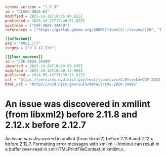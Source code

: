 ```toml
schema_version = "1.7.3"
id = "JLSEC-2025-84"
modified = 2025-10-28T19:36:40.815Z
published = 2025-10-17T17:40:51.659Z
upstream = ["CVE-2024-34459"]
references = ["https://gitlab.gnome.org/GNOME/libxml2/-/issues/720", "https://gitlab.gnome.org/GNOME/libxml2/-/releases/v2.11.8", "https://gitlab.gnome.org/GNOME/libxml2/-/releases/v2.12.7", "https://lists.fedoraproject.org/archives/list/package-announce%40lists.fedoraproject.org/message/5HVUXKYTBWT3G5DEEQX62STJQBY367NL/", "https://lists.fedoraproject.org/archives/list/package-announce%40lists.fedoraproject.org/message/INKSSLW5VMZIXHRPZBAW4TJUX5SQKARG/", "https://lists.fedoraproject.org/archives/list/package-announce%40lists.fedoraproject.org/message/VRDJCNQP32LV56KESUQ5SNZKAJWSZZRI/", "https://gitlab.gnome.org/GNOME/libxml2/-/issues/720", "https://gitlab.gnome.org/GNOME/libxml2/-/releases/v2.11.8", "https://gitlab.gnome.org/GNOME/libxml2/-/releases/v2.12.7", "https://lists.fedoraproject.org/archives/list/package-announce%40lists.fedoraproject.org/message/5HVUXKYTBWT3G5DEEQX62STJQBY367NL/", "https://lists.fedoraproject.org/archives/list/package-announce%40lists.fedoraproject.org/message/INKSSLW5VMZIXHRPZBAW4TJUX5SQKARG/", "https://lists.fedoraproject.org/archives/list/package-announce%40lists.fedoraproject.org/message/VRDJCNQP32LV56KESUQ5SNZKAJWSZZRI/"]

[[affected]]
pkg = "XML2_jll"
ranges = ["< 2.12.7+0"]

[[jlsec_sources]]
id = "CVE-2024-34459"
imported = 2025-10-28T18:09:09.639Z
modified = 2025-10-10T18:00:14.990Z
published = 2024-05-14T15:39:11.917Z
url = "https://services.nvd.nist.gov/rest/json/cves/2.0?cveId=CVE-2024-34459"
html_url = "https://nvd.nist.gov/vuln/detail/CVE-2024-34459"
```

# An issue was discovered in xmllint (from libxml2) before 2.11.8 and 2.12.x before 2.12.7

An issue was discovered in xmllint (from libxml2) before 2.11.8 and 2.12.x before 2.12.7. Formatting error messages with xmllint --htmlout can result in a buffer over-read in xmlHTMLPrintFileContext in xmllint.c.

